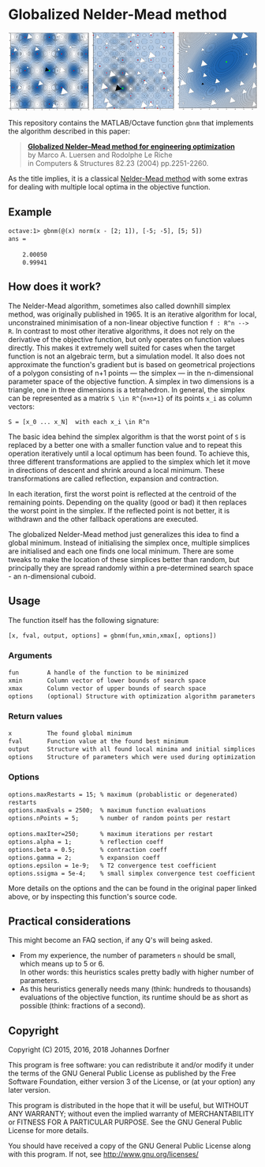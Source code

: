 # Globalized Nelder-Mead method

![GBNM with 15 to 30 restarts against the (f.l.t.r.) Griewank, Shubert and Tridiagonal test functions](img/gbnm-example-griewank-shubert-trid.png)

This repository contains the MATLAB/Octave function `gbnm` that implements the algorithm described in this paper:

> **[Globalized Nelder–Mead method for engineering optimization](http://www.emse.fr/~leriche/gbnm_cas.pdf)**  
> by Marco A. Luersen and Rodolphe Le Riche  
> in Computers & Structures 82.23 (2004) pp.2251-2260.

As the title implies, it is a classical [Nelder-Mead method](https://en.wikipedia.org/wiki/Nelder%E2%80%93Mead_method) with some extras for dealing with multiple local optima in the objective function.

## Example

    octave:1> gbnm(@(x) norm(x - [2; 1]), [-5; -5], [5; 5])
    ans =
    
        2.00050
        0.99941



## How does it work?

The Nelder-Mead algorithm, sometimes also called downhill simplex method, was originally published in 1965. It is an iterative algorithm for local, unconstrained minimisation of a non-linear objective function `f : R^n --> R`. In contrast to most other iterative algorithms, it does not rely on the derivative of the objective function, but only operates on function values directly. This makes it extremely well suited for cases when the target function is not an algebraic term, but a simulation model. It also does not approximate the function's gradient but is based on geometrical projections of a polygon consisting of n+1 points — the simplex — in the n-dimensional parameter space of the objective function. A simplex in two dimensions is a triangle, one in three dimensions is a tetrahedron. In general, the simplex can be represented as a matrix `S \in R^{n×n+1}` of its points `x_i` as column vectors:

    S = [x_0 ... x_N]  with each x_i \in R^n

The basic idea behind the simplex algorithm is that the worst point of `S` is replaced by a better one with a smaller function value and to repeat this operation iteratively until a local optimum has been found. To achieve this, three different transformations are applied to the simplex which let it move in directions of descent and shrink around a local minimum. These transformations are called reflection, expansion and contraction.

In each iteration, first the worst point is reflected at the centroid of the remaining points. Depending on the quality (good or bad) it then replaces the worst point in the simplex. If the reflected point is not better, it is withdrawn and the other fallback operations are executed.

The globalized Nelder-Mead method just generalizes this idea to find a global minimum. Instead of initialising the simplex once, multiple simplices are initialised and each one finds one local minimum. There are some tweaks to make the location of these simplices better than random, but principally they are spread randomly within a pre-determined search space - an n-dimensional cuboid.

## Usage

The function itself has the following signature:

    [x, fval, output, options] = gbnm(fun,xmin,xmax[, options])
    
### Arguments

    fun        A handle of the function to be minimized
    xmin       Column vector of lower bounds of search space
    xmax       Column vector of upper bounds of search space
    options    (optional) Structure with optimization algorithm parameters

### Return values

    x          The found global minimum
    fval       Function value at the found best minimum
    output     Structure with all found local minima and initial simplices
    options    Structure of parameters which were used during optimization
    
### Options

    options.maxRestarts = 15; % maximum (probablistic or degenerated) restarts
    options.maxEvals = 2500;  % maximum function evaluations
    options.nPoints = 5;      % number of random points per restart
    
    options.maxIter=250;      % maximum iterations per restart
    options.alpha = 1;        % reflection coeff
    options.beta = 0.5;       % contraction coeff
    options.gamma = 2;        % expansion coeff
    options.epsilon = 1e-9;   % T2 convergence test coefficient
    options.ssigma = 5e-4;    % small simplex convergence test coefficient
    
More details on the options and the can be found in the original paper linked above, or by inspecting this function's source code.

## Practical considerations

This might become an FAQ section, if any Q's will being asked.

  * From my experience, the number of parameters `n` should be small, which means up to 5 or 6.  
    In other words: this heuristics scales pretty badly with higher number of parameters.
  * As this heuristics generally needs many (think: hundreds to thousands) evaluations of the objective function, its runtime should be as short as possible (think: fractions of a second).

## Copyright

Copyright (C) 2015, 2016, 2018 Johannes Dorfner

This program is free software: you can redistribute it and/or modify
it under the terms of the GNU General Public License as published by
the Free Software Foundation, either version 3 of the License, or
(at your option) any later version.

This program is distributed in the hope that it will be useful,
but WITHOUT ANY WARRANTY; without even the implied warranty of
MERCHANTABILITY or FITNESS FOR A PARTICULAR PURPOSE.  See the
GNU General Public License for more details.

You should have received a copy of the GNU General Public License
along with this program.  If not, see <http://www.gnu.org/licenses/>
